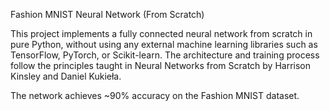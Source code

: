 Fashion MNIST Neural Network (From Scratch)

This project implements a fully connected neural network from scratch in pure Python, without using any external machine learning libraries such as TensorFlow, PyTorch, or Scikit-learn. The architecture and training process follow the principles taught in Neural Networks from Scratch by Harrison Kinsley and Daniel Kukieła.

The network achieves ~90% accuracy on the Fashion MNIST dataset.
